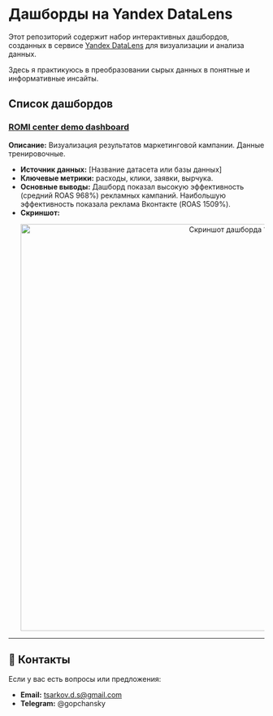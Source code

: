 # Дашборды на Yandex DataLens

Этот репозиторий содержит набор интерактивных дашбордов, созданных в сервисе [Yandex DataLens](https://cloud.yandex.ru/services/datalens) для визуализации и анализа данных.

Здесь я практикуюсь в преобразовании сырых данных в понятные и информативные инсайты.


## Список дашбордов

### [ROMI center demo dashboard](https://datalens.yandex/uts8y1a4txcmf)
**Описание:** Визуализация результатов маркетинговой кампании. Данные тренировочные.
*   **Источник данных:** [Название датасета или базы данных]
*   **Ключевые метрики:** расходы, клики, заявки, вырчука.
*   **Основные выводы:** Дашборд показал высокую эффективность (средний ROAS 968%) рекламных кампаний. Наибольшую эффективность показала реклама Вконтакте (ROAS 1509%).
*   **Скриншот:**
    <p align="center">
      <img src="images/dashboard-1-preview.png" width="800" alt="Скриншот дашборда 1">
    </p>

---

## 📮 Контакты

Если у вас есть вопросы или предложения:

*   **Email:** tsarkov.d.s@gmail.com
*   **Telegram:** @gopchansky
